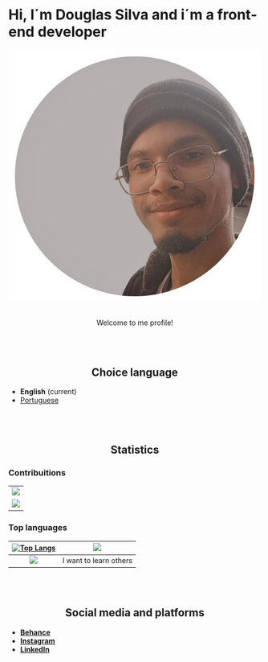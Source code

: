 # Hi, I´m Douglas Silva and i´m a front-end developer
![Photo by Front-end developer Douglas Silva](/assets/me.png)
<br>
<br>
<p align="center">Welcome to me profile!</p>
<br>
<br>
<h2 align="center">Choice language</h2>

- **English** (current)
- [Portuguese](/dist/pt-br/README.md)
<br>
<br>
<h2 align="center">Statistics</h2>

### Contribuitions
<table border="0">
  <tr>
    <td>
      <img src="https://github-readme-stats.vercel.app/api?username=devdouglasgfs&theme=tokyonight&show_icons=true&count_private=true&locale=en&cache_seconds=14400&include_all_commits=true&rank_icon=github">
    </td>
  </tr>
  <tr>
    <td>
      <img src="http://github-profile-summary-cards.vercel.app/api/cards/profile-details?username=devdouglasgfs&theme=tokyonight">
    </td>
  </tr>
</table>


### Top languages

| [![Top Langs](https://github-readme-stats.vercel.app/api/top-langs/?username=devdouglasgfs&theme=tokyonight&layout=compact)](https://github.com/anuraghazra/github-readme-stats)| ![](http://github-profile-summary-cards.vercel.app/api/cards/repos-per-language?username=devdouglasgfs&theme=tokyonight)|
|:-:|:-:|
| ![](http://github-profile-summary-cards.vercel.app/api/cards/most-commit-language?username=devdouglasgfs&theme=tokyonight)|I want to learn others|
<br>
<br>
<h2 align="center">Social media and platforms</h2>

* [**Behance**](https://www.behance.net/devdouglassilva)
* [**Instagram**](https://instagram.com/douglassilva_developer?igshid=MzNlNGNkZWQ4Mg==)
* [**LinkedIn**](https://www.linkedin.com/in/developer-douglas-silva)